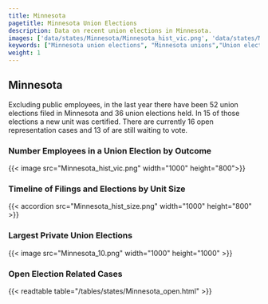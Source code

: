 ```yaml
---
title: Minnesota
pagetitle: Minnesota Union Elections
description: Data on recent union elections in Minnesota.
images: ['data/states/Minnesota/Minnesota_hist_vic.png', 'data/states/Minnesota/Minnesota_hist_size.png', 'data/states/Minnesota/Minnesota_10.png']
keywords: ["Minnesota union elections", "Minnesota unions","Union elections"]
weight: 1
---
```

##  Minnesota

Excluding public employees, in the last year there have been 52 union elections filed in Minnesota and 36 union elections held. In 15 of those elections a new unit was certified. There are currently 16 open representation cases and 13 of are still waiting to vote.

### Number Employees in a Union Election by Outcome
{{< image src="Minnesota_hist_vic.png" width="1000" height="800">}}

### Timeline of Filings and Elections by Unit Size
{{< accordion src="Minnesota_hist_size.png" width="1000" height="800" >}}

### Largest Private Union Elections
{{< image src="Minnesota_10.png" width="1000" height="1000"  >}}

### Open Election Related Cases
{{< readtable table="/tables/states/Minnesota_open.html" >}}
